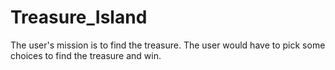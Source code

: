 # Treasure_Island
The user's mission is to find the treasure. The user would have to pick some choices to find the treasure and win.
